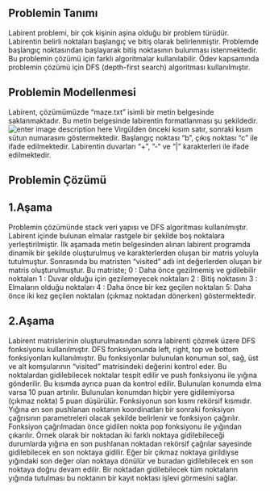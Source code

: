 ﻿## **Problemin Tanımı**

Labirent problemi, bir çok kişinin aşina olduğu bir problem türüdür. Labirentin belirli noktaları başlangıç ve bitiş olarak belirlenmiştir. Problemde başlangıç noktasından başlayarak bitiş noktasının bulunması istenmektedir. Bu problemin çözümü için farklı algoritmalar kullanılabilir. Ödev kapsamında problemin çözümü için DFS (depth-first search) algoritması kullanılmıştır.

## Problemin Modellenmesi

 Labirent, çözümümüzde “maze.txt” isimli bir metin belgesinde saklanmaktadır. Bu metin belgesinde labirentin formatlanması şu şekildedir.
 ![enter image description here](https://i.hizliresim.com/9y0ihkm.png)
 Virgülden önceki kısım satır, sonraki kısım sütun numarasını göstermektedir. Başlangıç noktası “b”, çıkış noktası “c” ile ifade edilmektedir. Labirentin duvarları “+”, ”-“ ve “|” karakterleri ile ifade edilmektedir.

## Problemin Çözümü

 

## 1.Aşama

  Problemin çözümünde stack veri yapısı ve DFS algoritması kullanılmıştır. Labirent içinde bulunan elmalar rastgele bir şekilde boş noktalara yerleştirilmiştir. İlk aşamada metin belgesinden alınan labirent programda dinamik bir şekilde oluşturulmuş ve karakterlerden oluşan bir matris yoluyla tutulmuştur. Sonrasında bu matristen “visited” adlı int değerlerden oluşan bir matris oluşturulmuştur. Bu matriste; 0 : Daha önce gezilmemiş ve gidilebilir noktaları 1 : Duvar olduğu için gezilemeyecek noktaları 2 : Bitiş noktasını 3 : Elmaların olduğu noktaları 4 : Daha önce bir kez geçilen noktaları 5: Daha önce iki kez geçilen noktaları (çıkmaz noktadan dönerken) göstermektedir.
 

## 2.Aşama

 Labirent matrislerinin oluşturulmasından sonra labirenti çözmek üzere DFS fonksiyonu kullanılmıştır. DFS fonksiyonunda left, right, top ve bottom fonksiyonları kullanılmıştır. Bu fonksiyonlar bulunulan konumun sol, sağ, üst ve alt komşularının “visited” matrisindeki değerini kontrol eder. Bu noktalardan gidilebilecek noktalar tespit edilir ve push fonksiyonu ile yığına gönderilir. Bu kısımda ayrıca puan da kontrol edilir. Bulunulan konumda elma varsa 10 puan artırılır. Bulunulan konumdan hiçbir yere gidilemiyorsa (çıkmaz nokta) 5 puan düşürülür. Fonksiyonun son kısmı rekörsif kısmıdır. Yığına en son pushlanan noktanın koordinatları bir sonraki fonksiyon çağrısının parametreleri olacak şekilde belirlenir ve fonksiyon çağırılır. Fonksiyon çağrılmadan önce gidilen nokta pop fonksiyonu ile yığından çıkarılır. Örnek olarak bir noktadan iki farklı noktaya gidilebileceği durumlarda yığına en son pushlanan noktadan rekörsif çağrılar sayesinde gidilebilecek en son noktaya gidilir. Eğer bir çıkmaz noktaya girildiyse yığındaki son değer olan noktaya dönülür ve buradan gidilebilecek en son noktaya doğru devam edilir. Bir noktadan gidilebilecek tüm noktaların yığında tutulması bu noktanın bir kayıt noktası işlevi görmesini sağlar.
